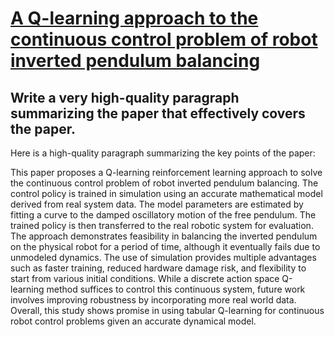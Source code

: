 # [A Q-learning approach to the continuous control problem of robot   inverted pendulum balancing](https://arxiv.org/abs/2312.02649)

## Write a very high-quality paragraph summarizing the paper that effectively covers the paper.

 Here is a high-quality paragraph summarizing the key points of the paper:

This paper proposes a Q-learning reinforcement learning approach to solve the continuous control problem of robot inverted pendulum balancing. The control policy is trained in simulation using an accurate mathematical model derived from real system data. The model parameters are estimated by fitting a curve to the damped oscillatory motion of the free pendulum. The trained policy is then transferred to the real robotic system for evaluation. The approach demonstrates feasibility in balancing the inverted pendulum on the physical robot for a period of time, although it eventually fails due to unmodeled dynamics. The use of simulation provides multiple advantages such as faster training, reduced hardware damage risk, and flexibility to start from various initial conditions. While a discrete action space Q-learning method suffices to control this continuous system, future work involves improving robustness by incorporating more real world data. Overall, this study shows promise in using tabular Q-learning for continuous robot control problems given an accurate dynamical model.
